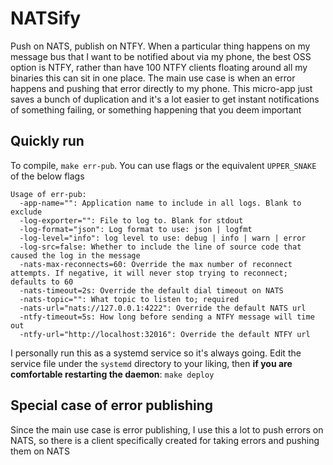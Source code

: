 # NATSify

Push on NATS, publish on NTFY. When a particular thing happens on my message bus that
I want to be notified about via my phone, the best OSS option is NTFY, rather than
have 100 NTFY clients floating around all my binaries this can sit in one place.
The main use case is when an error happens and pushing that error directly to my
phone. This micro-app just saves a bunch of duplication and it's a lot easier to
get instant notifications of something failing, or something happening that you
deem important

## Quickly run

To compile, `make err-pub`. You can use flags or the equivalent `UPPER_SNAKE` of the below flags

```
Usage of err-pub:
  -app-name="": Application name to include in all logs. Blank to exclude
  -log-exporter="": File to log to. Blank for stdout
  -log-format="json": Log format to use: json | logfmt
  -log-level="info": log level to use: debug | info | warn | error
  -log-src=false: Whether to include the line of source code that caused the log in the message
  -nats-max-reconnects=60: Override the max number of reconnect attempts. If negative, it will never stop trying to reconnect; defaults to 60
  -nats-timeout=2s: Override the default dial timeout on NATS
  -nats-topic="": What topic to listen to; required
  -nats-url="nats://127.0.0.1:4222": Override the default NATS url
  -ntfy-timeout=5s: How long before sending a NTFY message will time out
  -ntfy-url="http://localhost:32016": Override the default NTFY url
```

I personally run this as a systemd service so it's always going. Edit the service file under the `systemd` directory
to your liking, then **if you are comfortable restarting the daemon**: `make deploy`

## Special case of error publishing

Since the main use case is error publishing, I use this a lot to push errors on NATS, so there is a client specifically
created for taking errors and pushing them on NATS
